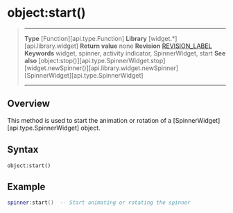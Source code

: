 # object:start()

> --------------------- ------------------------------------------------------------------------------------------
> __Type__              [Function][api.type.Function]
> __Library__           [widget.*][api.library.widget]
> __Return value__      none
> __Revision__          [REVISION_LABEL](REVISION_URL)
> __Keywords__          widget, spinner, activity indicator, SpinnerWidget, start
> __See also__          [object:stop()][api.type.SpinnerWidget.stop]
>						[widget.newSpinner()][api.library.widget.newSpinner]
>						[SpinnerWidget][api.type.SpinnerWidget]
> --------------------- ------------------------------------------------------------------------------------------


## Overview

This method is used to start the animation or rotation of a [SpinnerWidget][api.type.SpinnerWidget] object.


## Syntax

	object:start()

## Example

``````lua
spinner:start()  -- Start animating or rotating the spinner
``````
